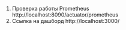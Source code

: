 1. Проверка работы Prometheus
   http://localhost:8090/actuator/prometheus
2. Ссылка на дашборд
   http://localhost:3000/